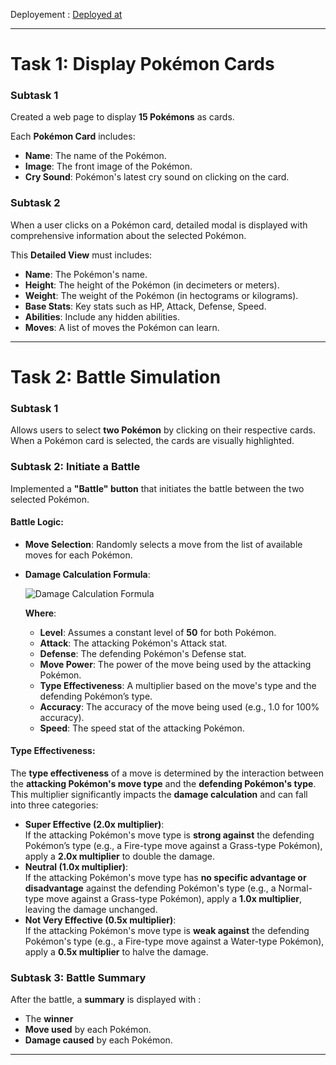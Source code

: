 Deployement : [Deployed at](https://github.com/mohnishraj317/pokebattle/deployments/github-pages)

---
# **Task 1: Display Pokémon Cards**

### **Subtask 1**
Created a web page to display **15 Pokémons** as cards.

Each **Pokémon Card** includes:
- **Name**: The name of the Pokémon.
- **Image**: The front image of the Pokémon.
- **Cry Sound**: Pokémon's latest cry sound on clicking on the card.

### **Subtask 2**
When a user clicks on a Pokémon card, detailed modal is displayed with comprehensive information about the selected Pokémon.

This **Detailed View** must includes:
- **Name**: The Pokémon's name.
- **Height**: The height of the Pokémon (in decimeters or meters).
- **Weight**: The weight of the Pokémon (in hectograms or kilograms).
- **Base Stats**: Key stats such as HP, Attack, Defense, Speed.
- **Abilities**: Include any hidden abilities.
- **Moves**: A list of moves the Pokémon can learn.
---

# **Task 2: Battle Simulation**

### **Subtask 1**  
Allows users to select **two Pokémon** by clicking on their respective cards. When a Pokémon card is selected, the cards are visually highlighted.

### **Subtask 2: Initiate a Battle**  
Implemented a **"Battle" button** that initiates the battle between the two selected Pokémon.

#### **Battle Logic**:
- **Move Selection**: Randomly selects a move from the list of available moves for each Pokémon.
- **Damage Calculation Formula**:

    ![Damage Calculation Formula](https://s3.amazonaws.com/hr-assets/0/1727503131-68a5aa8839-unnamed.jpg)

    **Where**:
  - **Level**: Assumes a constant level of **50** for both Pokémon.
  - **Attack**: The attacking Pokémon's Attack stat.
  - **Defense**: The defending Pokémon's Defense stat.
  - **Move Power**: The power of the move being used by the attacking Pokémon.
  - **Type Effectiveness**: A multiplier based on the move's type and the defending Pokémon’s type.
  - **Accuracy**: The accuracy of the move being used (e.g., 1.0 for 100% accuracy).
  - **Speed**: The speed stat of the attacking Pokémon.

#### **Type Effectiveness**:
The **type effectiveness** of a move is determined by the interaction between the **attacking Pokémon's move type** and the **defending Pokémon's type**. This multiplier significantly impacts the **damage calculation** and can fall into three categories:
- **Super Effective (2.0x multiplier)**:  
  If the attacking Pokémon's move type is **strong against** the defending Pokémon’s type (e.g., a Fire-type move against a Grass-type Pokémon), apply a **2.0x multiplier** to double the damage.
- **Neutral (1.0x multiplier)**:  
  If the attacking Pokémon's move type has **no specific advantage or disadvantage** against the defending Pokémon's type (e.g., a Normal-type move against a Grass-type Pokémon), apply a **1.0x multiplier**, leaving the damage unchanged.
- **Not Very Effective (0.5x multiplier)**:  
  If the attacking Pokémon's move type is **weak against** the defending Pokémon's type (e.g., a Fire-type move against a Water-type Pokémon), apply a **0.5x multiplier** to halve the damage.

### **Subtask 3: Battle Summary**  
After the battle, a **summary** is displayed with :
- The **winner**
- **Move used** by each Pokémon.
- **Damage caused** by each Pokémon.

---
